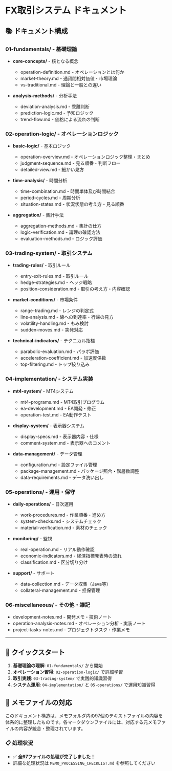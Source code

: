 # FX取引システム ドキュメント

## 📚 ドキュメント構成

### 01-fundamentals/ - 基礎理論
- **core-concepts/** - 核となる概念
  - operation-definition.md - オペレーションとは何か
  - market-theory.md - 通貨間相対価値・市場理論
  - vs-traditional.md - 理論と一般との違い

- **analysis-methods/** - 分析手法
  - deviation-analysis.md - 乖離判断
  - prediction-logic.md - 予知ロジック
  - trend-flow.md - 価格による流れの判断

### 02-operation-logic/ - オペレーションロジック
- **basic-logic/** - 基本ロジック
  - operation-overview.md - オペレーションロジック整理・まとめ
  - judgment-sequence.md - 見る順番・判断フロー
  - detailed-view.md - 細かい見方

- **time-analysis/** - 時間分析
  - time-combination.md - 時間単体及び時間結合
  - period-cycles.md - 周期分析
  - situation-states.md - 状況状態の考え方・見る順番

- **aggregation/** - 集計手法
  - aggregation-methods.md - 集計の仕方
  - logic-verification.md - 論理の確認方法
  - evaluation-methods.md - ロジック評価

### 03-trading-system/ - 取引システム
- **trading-rules/** - 取引ルール
  - entry-exit-rules.md - 取引ルール
  - hedge-strategies.md - ヘッジ戦略
  - position-consideration.md - 取引の考え方・内容確認

- **market-conditions/** - 市場条件
  - range-trading.md - レンジの判定式
  - line-analysis.md - 線への到達率・行帰の見方
  - volatility-handling.md - もみ検討
  - sudden-moves.md - 突発対応

- **technical-indicators/** - テクニカル指標
  - parabolic-evaluation.md - パラボ評価
  - acceleration-coefficient.md - 加速度係数
  - top-filtering.md - トップ絞り込み

### 04-implementation/ - システム実装
- **mt4-system/** - MT4システム
  - mt4-programs.md - MT4取引プログラム
  - ea-development.md - EA開発・修正
  - operation-test.md - EA動作テスト

- **display-system/** - 表示器システム
  - display-specs.md - 表示器内容・仕様
  - comment-system.md - 表示器へのコメント

- **data-management/** - データ管理
  - configuration.md - 設定ファイル管理
  - package-management.md - パッケージ照合・階層数調整
  - data-requirements.md - データ洗い出し

### 05-operations/ - 運用・保守
- **daily-operations/** - 日次運用
  - work-procedures.md - 作業順番・進め方
  - system-checks.md - システムチェック
  - material-verification.md - 素材のチェック

- **monitoring/** - 監視
  - real-operation.md - リアル動作確認
  - economic-indicators.md - 経済指標発表時の流れ
  - classification.md - 区分切り分け

- **support/** - サポート
  - data-collection.md - データ収集（Java等）
  - collateral-management.md - 担保管理

### 06-miscellaneous/ - その他・雑記
- development-notes.md - 開発メモ・技術ノート
- operation-analysis-notes.md - オペレーション分析・実装ノート
- project-tasks-notes.md - プロジェクトタスク・作業メモ

---

## 🚀 クイックスタート

1. **基礎理論の理解**: `01-fundamentals/` から開始
2. **オペレーション習得**: `02-operation-logic/` で詳細学習
3. **取引実践**: `03-trading-system/` で実践的知識習得
4. **システム運用**: `04-implementation/` と `05-operations/` で運用知識習得

## 📝 メモファイルの対応

このドキュメント構造は、メモフォルダ内の97個のテキストファイルの内容を体系的に整理したものです。各マークダウンファイルには、対応する元メモファイルの内容が統合・整理されています。

### 📋 処理状況
- ✅ **全97ファイルの処理が完了しました！**
- 詳細な処理状況は `MEMO_PROCESSING_CHECKLIST.md` を参照してください